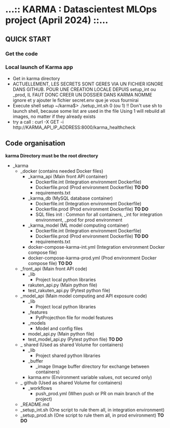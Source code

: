 # ...:: KARMA : Datascientest MLOps project (April 2024) ::...

## QUICK START

### Get the code

### Local launch of Karma app
- Get in karma directory
- ACTUELLEMENT, LES SECRETS SONT GERES VIA UN FICHIER IGNORE DANS GITHUB.
POUR UNE CREATION LOCALE DEPUIS setup_int ou _prod, IL FAUT DONC CREER UN DOSSIER DANS KARMA NOMME ignore et y ajouter le fichier secret.env que je vous fournirai
- Execute shell setup ~/karma$> ./setup_int.sh 0 (ou 1) !! Don't use sh to launch shell, because some list are used in the file
Using 1 will rebuild all images, no matter if they already exists
- try a call : curl -X GET -i http://KARMA_API_IP_ADDRESS:8000/karma_healthcheck

## Code organisation

**karma Directory must be the root directory**

- _karma  
    - _docker (contains needed Docker files)  
        - _karma_api (Main front API container)  
            - Dockerfile.int (Integration environment Dockerfile)  
            - Dockerfile.prod (Prod environment Dockerfile) **TO DO**  
            - requirements.txt  
        - _karma_db (MySQL database container)  
            - Dockerfile.int (Integration environment Dockerfile)  
            - Dockerfile.prod (Prod environment Dockerfile) **TO DO**  
            - SQL files init : Common for all containers, _int for integration environment, _prod for prod environment  
        - _karma_model (ML model computing container)  
            - Dockerfile.int (Integration environment Dockerfile)  
            - Dockerfile.prod (Prod environment Dockerfile) **TO DO**  
            - requirements.txt  
        - docker-compose-karma-int.yml (Integration environment Docker compose file)  
        - docker-compose-karma-prod.yml (Prod environment Docker compose file) **TO DO**  
    - _front_api (Main front API code)  
        - _lib  
            - Project local python libraries  
        - rakuten_api.py (Main python file)  
        - test_rakuten_api.py (Pytest python file)  
    - _model_api (Main model computing and API exposure code)  
        - _lib  
            - Project local python libraries  
        - _features  
            - PytProjecthon file for model features  
        - _models  
            - Model and config files  
        - model_api.py (Main python file)  
        - test_model_api.py (Pytest python file) **TO DO**  
    - _ shared (Used as shared Volume for containers)  
        - _lib   
            - Project shared python libraries  
        - _buffer  
            - _image (Image buffer directory for exchange between containers)  
        - karma.env (Environment variable values, not secured only)  
    - _ github (Used as shared Volume for containers)  
        - _workflows  
            - push_prod.yml (When push or PR on main branch of the project)  
    - _README.md   
    - _setup_int.sh (One script to rule them all, in integration environment)  
    - _setup_prod.sh (One script to rule them all, in prod environment) **TO DO**  

